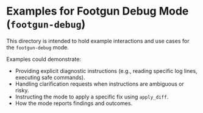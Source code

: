# Examples for Footgun Debug Mode (`footgun-debug`)

This directory is intended to hold example interactions and use cases for the `footgun-debug` mode.

Examples could demonstrate:
*   Providing explicit diagnostic instructions (e.g., reading specific log lines, executing safe commands).
*   Handling clarification requests when instructions are ambiguous or risky.
*   Instructing the mode to apply a specific fix using `apply_diff`.
*   How the mode reports findings and outcomes.